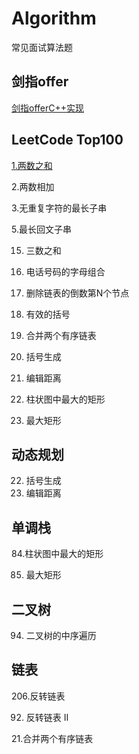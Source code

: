 # Algorithm
常见面试算法题



## 剑指offer

[剑指offerC++实现](https://github.com/youxiaokai/coding-interviews)



## LeetCode Top100

[1.两数之和](https://github.com/youxiaokai/Algorithm/blob/master/LeetCode/%E4%B8%A4%E6%95%B0%E4%B9%8B%E5%92%8C.md) 

2.两数相加

3.无重复字符的最长子串

5.最长回文子串

15. 三数之和
16. 电话号码的字母组合
17. 删除链表的倒数第N个节点
18. 有效的括号
19. 合并两个有序链表
20. 括号生成
72. 编辑距离

84. 柱状图中最大的矩形

85. 最大矩形



## 动态规划

22. 括号生成
72. 编辑距离



## 单调栈

84.柱状图中最大的矩形

85. 最大矩形



## 二叉树

94. 二叉树的中序遍历



## 链表

206.反转链表

92. 反转链表 II

21.合并两个有序链表